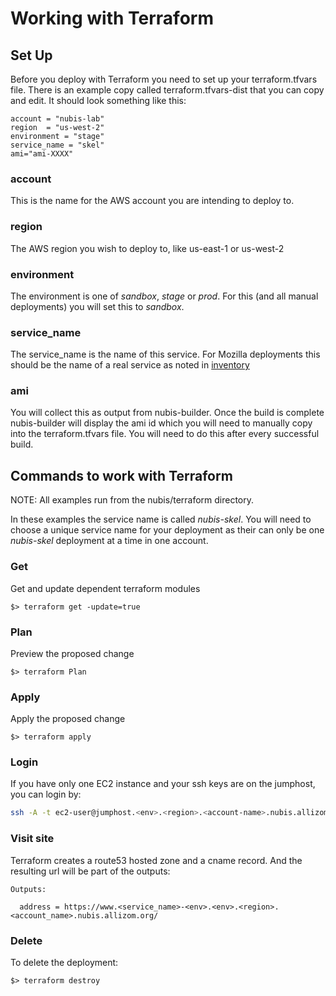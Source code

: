 ﻿# Working with Terraform

## Set Up
Before you deploy with Terraform you need to set up your terraform.tfvars file. There is an example copy called terraform.tfvars-dist that you can copy and edit. It should look something like this:

```
account = "nubis-lab"
region  = "us-west-2"
environment = "stage"
service_name = "skel"
ami="ami-XXXX"
```

### account
This is the name for the AWS account you are intending to deploy to.

### region

The AWS region you wish to deploy to, like us-east-1 or us-west-2

### environment
The environment is one of *sandbox*, *stage* or *prod*. For this (and all manual deployments) you will set this to *sandbox*.

### service_name
The service_name is the name of this service. For Mozilla deployments this should be the name of a real service as noted in [inventory](https://inventory.mozilla.org/en-US/core/service/)

### ami
You will collect this as output from nubis-builder. Once the build is complete nubis-builder will display the ami id which you will need to manually copy into the terraform.tfvars file. You will need to do this after every successful build.

## Commands to work with Terraform
NOTE: All examples run from the nubis/terraform directory.

In these examples the service name is called *nubis-skel*. You will need to choose a unique service name for your deployment as their can only be one *nubis-skel* deployment at a time in one account.

### Get
Get and update dependent terraform modules

```
$> terraform get -update=true
```

### Plan
Preview the proposed change

```
$> terraform Plan
```

### Apply
Apply the proposed change
```
$> terraform apply
```

### Login
If you have only one EC2 instance and your ssh keys are on the jumphost, you can login by:
```bash
ssh -A -t ec2-user@jumphost.<env>.<region>.<account-name>.nubis.allizom.org "ssh -A -t ubuntu@<service_name>.service.consul
```

### Visit site
Terraform creates a route53 hosted zone and a cname record. And the resulting url will be part of the outputs:

```
Outputs:

  address = https://www.<service_name>-<env>.<env>.<region>.<account_name>.nubis.allizom.org/
```

### Delete
To delete the deployment:
```
$> terraform destroy
```
